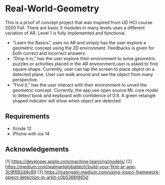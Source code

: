 # Real-World-Geometry

This is a proof of concept project that was inspired from UD HCI course 2020 Fall. There are basic 3 modules in many levels uses a different variation of AR. Level 1 is fully implemented and functional.
* “Learn the Basics”, uses no AR and simply has the user explore a geometric concept using the 2D environment. Feedbacks is given for both correct and incorrect answers.
* “Drop it in,” has the user explore their environment to solve geometric puzzles or activities placed in the AR environment,user is asked to find square shape. Currently, user can tap the screen to place object on a detected plane. User can walk around and see the object from many perspective.
 
* “Find it,” has the user interact with their environment to unveil the geometric concept. Currently, the app use open source ML core model to detect book and keyboard with confidence of 0.9. A green retangle shaped indicator will show when object are detected 

## Requirements

* Xcode 12
* iPhone with ios 14

## Acknowledgements
[1] https://developer.apple.com/machine-learning/models/
[2] https://medium.com/walmartglobaltech/build-your-first-ar-app-3c9f682d4c89
[3] https://rozengain.medium.com/using-vision-framework-object-detection-in-arkit-c0b5366f465d
